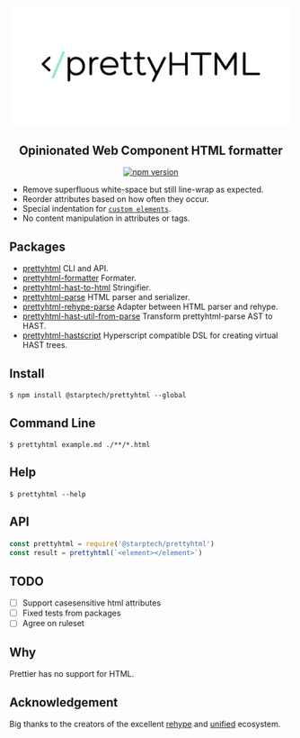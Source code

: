 ![Prettyhtml Banner](/logo.png)

<h2 align="center">Opinionated Web Component HTML formatter</h2>

<p align="center">
  <a href="https://www.npmjs.com/package/prettyhtml">
    <img alt="npm version" src="https://img.shields.io/npm/v/@starptech/prettyhtml.svg?style=flat-square">
  </a>
</p>

- Remove superfluous white-space but still line-wrap as expected.
- Reorder attributes based on how often they occur.
- Special indentation for [`custom elements`](https://developers.google.com/web/fundamentals/web-components/).
- No content manipulation in attributes or tags.

## Packages

* [prettyhtml](/packages/prettyhtml) CLI and API.
* [prettyhtml-formatter](/packages/prettyhtml-formatter) Formater.
* [prettyhtml-hast-to-html](/packages/prettyhtml-hast-to-html) Stringifier.
* [prettyhtml-parse](/packages/prettyhtml-parse) HTML parser and serializer.
* [prettyhtml-rehype-parse](/packages/prettyhtml-rehype-parse) Adapter between HTML parser and rehype.
* [prettyhtml-hast-util-from-parse](/packages/prettyhtml-hast-util-from-parse) Transform prettyhtml-parse AST to HAST.
* [prettyhtml-hastscript](/packages/prettyhtml-hastscript) Hyperscript compatible DSL for creating virtual HAST trees.

## Install

```
$ npm install @starptech/prettyhtml --global
```

## Command Line

```
$ prettyhtml example.md ./**/*.html
```

## Help

```
$ prettyhtml --help
```

## API

```js
const prettyhtml = require('@starptech/prettyhtml')
const result = prettyhtml(`<element></element>`)
```

## TODO

* [ ] Support casesensitive html attributes
* [ ] Fixed tests from packages
* [ ] Agree on ruleset

## Why

Prettier has no support for HTML.


## Acknowledgement

Big thanks to the creators of the excellent [rehype](https://github.com/rehypejs/rehype) and [unified](https://github.com/unifiedjs/unified) ecosystem.
